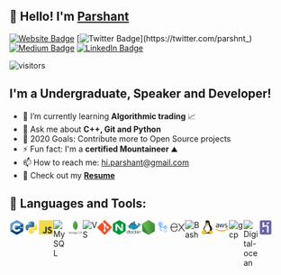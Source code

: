 👋 Hello! I'm [Parshant](https://parshnt.github.io)
----------------------

[![Website Badge](https://img.shields.io/badge/-parshnt.github.io-4E69C8?style=flat-square&labelColor=4E69C8&logo=Firefox&link=https://parshnt.github.io)](https://parshnt.github.io) [![Twitter Badge](https://img.shields.io/badge/-@parshnt__-00acee?style=flat-square&labelColor=00acee&logo=twitter&logoColor=white&link=https://twitter.com/parshnt_)](https://twitter.com/parshnt_) [![Medium Badge](https://img.shields.io/badge/-@parshnt-14c767?style=flat-square&labelColor=14c767&logo=Medium&link=https://medium.com/@parshnt)](https://medium.com/@parshnt) [![LinkedIn Badge](https://img.shields.io/badge/-@parshnt-0e76a8?style=flat-square&labelColor=0e76a8&logo=LinkedIn&link=https://www.linkedin.com/in/parshnt/)](https://www.linkedin.com/in/parshnt/)

![visitors](https://visitor-badge.laobi.icu/badge?page_id=parshnt.profile.id)

## I'm a Undergraduate, Speaker and Developer!

[//]: # (- 🔭 I’m currently working on an **Ecommerce Platform**)
- 🌱 I’m currently learning **Algorithmic trading** 📈
- 💬 Ask me about **C++, Git and Python**
- 🥅 2020 Goals: Contribute more to Open Source projects
- ⚡ Fun fact: I'm a **certified Mountaineer** ⛰️
- 📫 How to reach me: hi.parshant@gmail.com
- 📝 Check out my **[Resume](https://parshnt.github.io/my-resume/resume.pdf)**

## 🚀 Languages and Tools:

<img align="left" alt="CPP" width="26px" src="https://raw.githubusercontent.com/github/explore/80688e429a7d4ef2fca1e82350fe8e3517d3494d/topics/cpp/cpp.png" />
<img align="left" alt="Python" width="26px" src="https://raw.githubusercontent.com/devicons/devicon/master/icons/python/python-original.svg" />
<img align="left" alt="JavaScript" width="26px" src="https://raw.githubusercontent.com/devicons/devicon/master/icons/javascript/javascript-original.svg" />
<img align="left" alt="MySQL" width="26px" src="https://www.mysql.com/common/logos/logo-mysql-170x115.png" />
<img align="left" alt="MongoDB" width="26px" src="https://raw.githubusercontent.com/devicons/devicon/master/icons/mongodb/mongodb-original-wordmark.svg" />
<img align="left" alt="VS" width="26px" src="https://upload.wikimedia.org/wikipedia/commons/thumb/9/9a/Visual_Studio_Code_1.35_icon.svg/240px-Visual_Studio_Code_1.35_icon.svg.png" />
<img align="left" alt="Git" width="26px" src="https://raw.githubusercontent.com/devicons/devicon/master/icons/git/git-original.svg"/>
<img align="left" alt="NGINX" width="26px" src="https://raw.githubusercontent.com/devicons/devicon/master/icons/nginx/nginx-original.svg"/>
<img align="left" alt="Docker" width="26px" src="https://raw.githubusercontent.com/devicons/devicon/master/icons/docker/docker-original-wordmark.svg" />
<img align="left" alt="NodeJS" width="26px" src="https://raw.githubusercontent.com/devicons/devicon/master/icons/nodejs/nodejs-original.svg" />
<img align="left" alt="Actions" width="26px" src="https://raw.githubusercontent.com/github/explore/2c7e603b797535e5ad8b4beb575ab3b7354666e1/topics/actions/actions.png" />
<img align="left" alt="ExpressJS" width="26px" src="https://raw.githubusercontent.com/devicons/devicon/master/icons/express/express-original.svg"/>
<img align="left" alt="Bash" width="26px" src="https://upload.wikimedia.org/wikipedia/commons/thumb/4/4b/Bash_Logo_Colored.svg/240px-Bash_Logo_Colored.svg.png" />
<img align="left" alt="Linux" width="26px" src="https://raw.githubusercontent.com/devicons/devicon/master/icons/linux/linux-original.svg" />
<img align="left" alt="AWS" width="26px" src="https://raw.githubusercontent.com/github/explore/80688e429a7d4ef2fca1e82350fe8e3517d3494d/topics/aws/aws.png" />
<img align="left" alt="gcp" width="26px" src="https://parshnt.github.io/assets/icons/gcp.png" />
<img align="left" alt="Digital-ocean" width="26px" src="https://upload.wikimedia.org/wikipedia/commons/thumb/f/ff/DigitalOcean_logo.svg/240px-DigitalOcean_logo.svg.png" />
<img align="left" alt="Heroku" width="26px" src="https://raw.githubusercontent.com/devicons/devicon/master/icons/heroku/heroku-plain.svg" />

